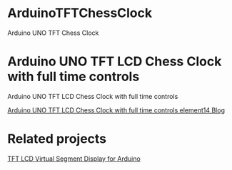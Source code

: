 # ArduinoTFTChessClock
Arduino UNO TFT Chess Clock

# Arduino UNO TFT LCD Chess Clock with full time controls

Arduino UNO TFT LCD Chess Clock with full time controls

[Arduino UNO TFT LCD Chess Clock with full time controls element14 Blog](https://community.element14.com/challenges-projects/project14/buildapresent/b/blog/posts/arduino-uno-tft-lcd-touch-digital-chess-clock)

# Related projects

[TFT LCD Virtual Segment Display for Arduino](https://github.com/javagoza/TFTVirtualSegmentDisplay)
